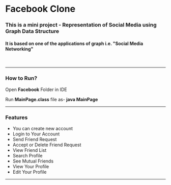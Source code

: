# Facebook Clone 

### This is a mini project - Representation of Social Media using Graph Data Structure 


#### It is based on one of the applications of graph i.e. "Social Media Networking"

<br/>
<hr/>

### How to Run?
Open **Facebook** Folder in IDE

Run **MainPage.class** file as- **java MainPage**
<hr/>

### Features ###
- You can create new account
- Login to Your Account
- Send Friend Request
- Accept or Delete Friend Request
- View Friend List
- Search Profile
- See Mutual Friends
- View Your Profile
- Edit Your Profile
<hr/>



